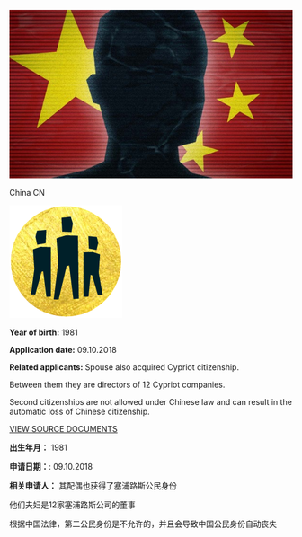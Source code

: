 ![AnonChina.jpg](AnonChina.jpg)

China CN

![family](../../icons/icon-family.png)  

**Year of birth:** 1981

**Application date:** 09.10.2018 

**Related applicants:** Spouse also acquired Cypriot citizenship.

Between them they are directors of 12 Cypriot companies.

Second citizenships are not allowed under Chinese law and can result in the automatic loss of Chinese citizenship. 

[VIEW SOURCE DOCUMENTS](X-ZH-03.pdf)

**出生年月：** 1981

**申请日期：**: 09.10.2018

**相关申请人：** 其配偶也获得了塞浦路斯公民身份

他们夫妇是12家塞浦路斯公司的董事

根据中国法律，第二公民身份是不允许的，并且会导致中国公民身份自动丧失